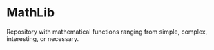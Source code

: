 # MathLib
Repository with mathematical functions ranging from simple, complex, interesting, or necessary.
